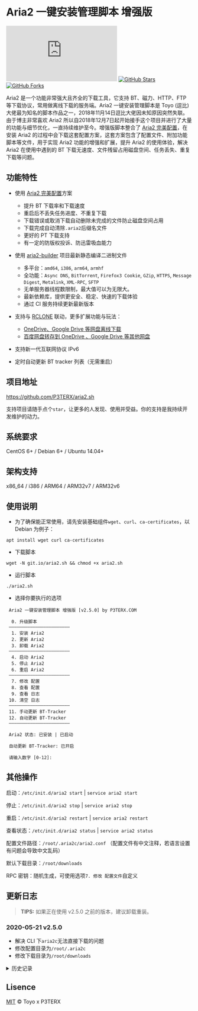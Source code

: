 # Aria2 一键安装管理脚本 增强版

[![LICENSE](https://img.shields.io/github/license/P3TERX/aria2.sh?style=flat-square)](https://github.com/P3TERX/aria2.sh/blob/master/LICENSE)
[![GitHub Stars](https://img.shields.io/github/stars/P3TERX/aria2.sh.svg?style=flat-square&label=Stars&logo=github)](https://github.com/P3TERX/aria2.sh/stargazers)
[![GitHub Forks](https://img.shields.io/github/forks/P3TERX/aria2.sh.svg?style=flat-square&label=Forks&logo=github)](https://github.com/P3TERX/aria2.sh/fork)

Aria2 是一个功能非常强大且齐全的下载工具，它支持 BT、磁力、HTTP、FTP 等下载协议，常用做离线下载的服务端。Aria2 一键安装管理脚本是 Toyo (逗比) 大佬最为知名的脚本作品之一，2018年11月14日逗比大佬因未知原因突然失联。由于博主非常喜欢 Aria2 所以自2018年12月7日起开始接手这个项目并进行了大量的功能与细节优化，一直持续维护至今。增强版脚本整合了 [Aria2 完美配置](https://github.com/P3TERX/aria2.conf)，在安装 Aria2 的过程中会下载这套配置方案，这套方案包含了配置文件、附加功能脚本等文件，用于实现 Aria2 功能的增强和扩展，提升 Aria2 的使用体验，解决 Aria2 在使用中遇到的 BT 下载无速度、文件残留占用磁盘空间、任务丢失、重复下载等问题。

## 功能特性

- 使用 [Aria2 完美配置](https://github.com/P3TERX/aria2.conf)方案
    - 提升 BT 下载率和下载速度
    - 重启后不丢失任务进度、不重复下载
    - 下载错误或取消下载自动删除未完成的文件防止磁盘空间占用
    - 下载完成自动清除`.aria2`后缀名文件
    - 更好的 PT 下载支持
    - 有一定的防版权投诉、防迅雷吸血能力

- 使用 [aria2-builder](https://github.com/P3TERX/aria2-builder) 项目最新静态编译二进制文件
    - 多平台：`amd64`, `i386`, `arm64`, `armhf`
    - 全功能：`Async DNS`, `BitTorrent`, `Firefox3 Cookie`, `GZip`, `HTTPS`, `Message Digest`, `Metalink`, `XML-RPC`, `SFTP`
    - 无单服务器线程数限制，最大值可以为无限大。
    - 最新依赖库，提供更安全、稳定、快速的下载体验
    - 通过 CI 服务持续更新最新版本

- 支持与 [RCLONE](https://rclone.org/) 联动，更多扩展功能与玩法：
    - [OneDrive、Google Drive 等网盘离线下载](https://p3terx.com/archives/offline-download-of-onedrive-gdrive.html)
    - [百度网盘转存到 OneDrive 、Google Drive 等其他网盘](https://p3terx.com/archives/baidunetdisk-transfer-to-onedrive-and-google-drive.html)

- 支持新一代互联网协议 IPv6
- 定时自动更新 BT tracker 列表（无需重启）

## 项目地址

https://github.com/P3TERX/aria2.sh

支持项目请随手点个`star`，让更多的人发现、使用并受益。你的支持是我持续开发维护的动力。

## 系统要求

CentOS 6+ / Debian 6+ / Ubuntu 14.04+

## 架构支持

x86_64 / i386 / ARM64 / ARM32v7 / ARM32v6

## 使用说明

* 为了确保能正常使用，请先安装基础组件`wget`、`curl`、`ca-certificates`，以 Debian 为例子：
```
apt install wget curl ca-certificates
```

* 下载脚本
```
wget -N git.io/aria2.sh && chmod +x aria2.sh
```

* 运行脚本
```
./aria2.sh
```

* 选择你要执行的选项
```
 Aria2 一键安装管理脚本 增强版 [v2.5.0] by P3TERX.COM
 
  0. 升级脚本
 ———————————————————————
  1. 安装 Aria2
  2. 更新 Aria2
  3. 卸载 Aria2
 ———————————————————————
  4. 启动 Aria2
  5. 停止 Aria2
  6. 重启 Aria2
 ———————————————————————
  7. 修改 配置
  8. 查看 配置
  9. 查看 日志
 10. 清空 日志
 ———————————————————————
 11. 手动更新 BT-Tracker
 12. 自动更新 BT-Tracker
 ———————————————————————

 Aria2 状态: 已安装 | 已启动

 自动更新 BT-Tracker: 已开启

 请输入数字 [0-12]:
```

## 其他操作

启动：`/etc/init.d/aria2 start` | `service aria2 start`

停止：`/etc/init.d/aria2 stop` | `service aria2 stop`

重启：`/etc/init.d/aria2 restart` | `service aria2 restart`

查看状态：`/etc/init.d/aria2 status` | `service aria2 status`

配置文件路径：`/root/.aria2c/aria2.conf` （配置文件有中文注释，若语言设置有问题会导致中文乱码）

默认下载目录：`/root/downloads`

RPC 密钥：随机生成，可使用选项`7. 修改 配置文件`自定义

## 更新日志

> **TIPS:** 如果正在使用 v2.5.0 之前的版本，建议卸载重装。

### 2020-05-21 v2.5.0

- 解决 CLI 下`aria2c`无法直接下载的问题
- 修改配置目录为`/root/.aria2c`
- 修改下载目录为`/root/downloads`

<details>
<summary>历史记录</summary>

### 2020-05-20 v2.4.5

- 新增自动更新 BT Tracker 状态显示
- 改进脚本升级策略
- 优化文案细节
- 修复部分历史遗留 bug

### 2020-05-17 v2.3.0

- 优化 中国大陆“局域网”环境下的安装体验

### 2020-05-09 v2.2.5

- 新增 IPv6 地址检测功能
- 优化防火墙设置，自动开放必要的端口。
- 修复部分历史遗留 bug

### 2020-04-14 v2.2.1

- 优化 BT Tracker 列表更新策略，以无重启方式进行（**自动更新 BT Tracker** 功能需重新进行设置）
- 优化代码细节，修复部分历史遗留 bug

### 2020-02-18 v2.2.0

- 更换静态编译二进制文件下载来源（[P3TERX/aria2-builder](https://github.com/P3TERX/aria2-builder)）
- 适配 ARM64、ARM32v7、ARM32v6 架构。
- 优化文案细节。

### 2020-02-17 v2.1.0

- 适配新版 [Aria2 完美配置](https://github.com/P3TERX/aria2.conf)
- 分离 trackers 更新功能
- 优化功能，完善细节，修复若干 bug

### 2019-11-23 v2.0.8

- 修改 Trackers 来源([XIU2/TrackersListCollection](https://github.com/XIU2/TrackersListCollection))

### 2019-10-12 v2.0.7

- 修复 Aria2 版本更新时因未获取 CPU 架构导致版本下载错误且无法启动的 bug

### 2019-09-30 v2.0.6

- 获取 DHT（IPv6）文件

### 2019-06-08 v2.0.5

- 增加 清空日志 功能
- 调整 部分文案

### 2018-12-25 v2.0.4

- 优化调整

### 2018-12-24 v2.0.3

- 增加 重置/更新 Aria2 完美配置 选项
- 优化 修改配置文件下载路径时同步修改附加功能脚本中的下载路径

### 2018-12-8 v2.0.2

- 修复 附加功能脚本没有执行权限的 bug

### 2018-12-7 v2.0.1

- 修复 设置下载文件夹提示不存在的 bug
- 解锁 更新 BT-Tracker服务器 选项

### 2018-12-7 v2.0.0α

- 整合 [Aria2 完美配置](https://github.com/P3TERX/aria2_perfect_config)

### 2018-10-18 v1.1.10

- 取自[一个逗比写的逗比脚本](https://github.com/P3TERX/doubi_backup)
- 感谢 Toyo 大佬

</details>

## Lisence
[MIT](https://github.com/P3TERX/aria2.sh/blob/master/LICENSE) © Toyo x P3TERX
